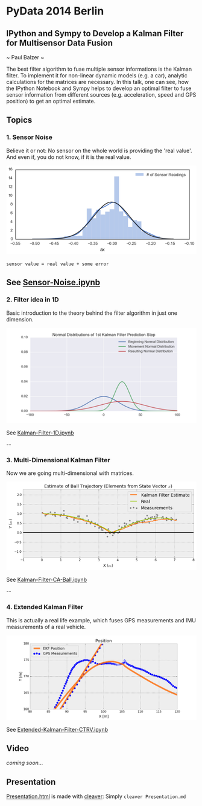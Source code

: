# PyData 2014 Berlin
## IPython and Sympy to Develop a Kalman Filter for Multisensor Data Fusion
~ Paul Balzer ~

The best filter algorithm to fuse multiple sensor informations is the Kalman filter. To implement it for non-linear dynamic models (e.g. a car), analytic calculations for the matrices are necessary. In this talk, one can see, how the IPython Notebook and Sympy helps to develop an optimal filter to fuse sensor information from different sources (e.g. acceleration, speed and GPS position) to get an optimal estimate.

## Topics

### 1. Sensor Noise

Believe it or not: No sensor on the whole world is providing the 'real value'. And even if, you do not know, if it is the real value.

![ax noise](ax_dist.png)

`sensor value = real value + some error`

See [Sensor-Noise.ipynb](http://localhost:8888/notebooks/Sensor-Noise.ipynb)
--

### 2. Filter idea in 1D

Basic introduction to the theory behind the filter algorithm in just one dimension.

![Kalman 1D](Kalman-Filter-1D-Step.png)

See [Kalman-Filter-1D.ipynb](http://localhost:8888/notebooks/Kalman-Filter-1D.ipynb)

--

### 3. Multi-Dimensional Kalman Filter

Now we are going multi-dimensional with matrices.

![Kalman Filter](Kalman-Filter-CA-Ball-StateEstimated.png)

See [Kalman-Filter-CA-Ball.ipynb](http://localhost:8888/notebooks/Kalman-Filter-CA-Ball.ipynb)

--

### 4. Extended Kalman Filter

This is actually a real life example, which fuses GPS measurements and IMU measurements of a real vehicle.

![Data](EKF-Position.png)

See [Extended-Kalman-Filter-CTRV.ipynb](http://localhost:8888/notebooks/Extended-Kalman-Filter-CTRV.ipynb)


## Video

*coming soon...*

## Presentation

[Presentation.html](Presentation.html) is made with [cleaver](https://github.com/jdan/cleaver): Simply `cleaver Presentation.md`

